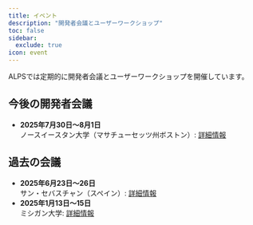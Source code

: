 ```yaml
---
title: イベント
description: "開発者会議とユーザーワークショップ"
toc: false
sidebar:
  exclude: true
icon: event
---
```


ALPSでは定期的に開発者会議とユーザーワークショップを開催しています。

## 今後の開発者会議

- **2025年7月30日～8月1日**  
  ノースイースタン大学（マサチューセッツ州ボストン）: [詳細情報](2025/northeastern)

## 過去の会議

- **2025年6月23日～26日**  
  サン・セバスチャン（スペイン）: [詳細情報](2025/sansebastian)
- **2025年1月13日～15日**  
  ミシガン大学: [詳細情報](2025/michigan)
  
